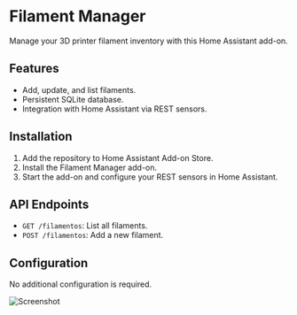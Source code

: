 # Filament Manager

Manage your 3D printer filament inventory with this Home Assistant add-on.

## Features
- Add, update, and list filaments.
- Persistent SQLite database.
- Integration with Home Assistant via REST sensors.

## Installation
1. Add the repository to Home Assistant Add-on Store.
2. Install the Filament Manager add-on.
3. Start the add-on and configure your REST sensors in Home Assistant.

## API Endpoints
- `GET /filamentos`: List all filaments.
- `POST /filamentos`: Add a new filament.

## Configuration
No additional configuration is required.

![Screenshot](images/filamentmanager.png)
